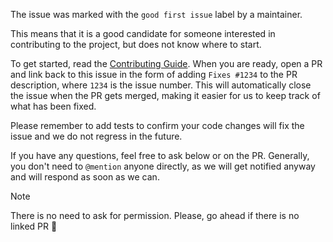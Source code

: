 The issue was marked with the `good first issue` label by a maintainer.

This means that it is a good candidate for someone interested in contributing to the project, but does not know where to start.

To get started, read the [Contributing Guide](https://github.com/ryuudotgg/forge/blob/main/CONTRIBUTING.md). When you are ready, open a PR and link back to this issue in the form of adding `Fixes #1234` to the PR description, where `1234` is the issue number. This will automatically close the issue when the PR gets merged, making it easier for us to keep track of what has been fixed.

Please remember to add tests to confirm your code changes will fix the issue and we do not regress in the future.

If you have any questions, feel free to ask below or on the PR. Generally, you don't need to `@mention` anyone directly, as we will get notified anyway and will respond as soon as we can.

> [!NOTE]  
> There is no need to ask for permission. Please, go ahead if there is no linked PR :slightly_smiling_face:
